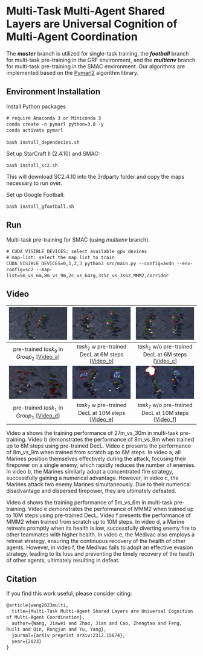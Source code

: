 # Multi-Task Multi-Agent Shared Layers are Universal Cognition of Multi-Agent Coordination
The ***master*** branch is utilized for single-task training, the ***football*** branch for multi-task pre-training in the GRF environment, and the ***multienv*** branch for multi-task pre-training in the SMAC environment. Our algorithms are implemented based on the [Pymarl2](https://github.com/hijkzzz/pymarl2) algorithm library.

## Environment Installation

Install Python packages

```shell
# require Anaconda 3 or Miniconda 3
conda create -n pymarl python=3.8 -y
conda activate pymarl

bash install_dependecies.sh
```

Set up StarCraft II (2.4.10) and SMAC:

```shell
bash install_sc2.sh
```

This will download SC2.4.10 into the 3rdparty folder and copy the maps necessary to run over.

Set up Google Football:

```shell
bash install_gfootball.sh
```

## Run

Multi-task pre-training for SMAC (using *multienv* branch).

```shell
# CUDA_VISIBLE_DEVICES: select available gpu devices
# map-list: select the map list to train
CUDA_VISIBLE_DEVICES=0,1,2,3 python3 src/main.py --config=avdn --env-config=sc2 --map-list=5m_vs_6m,8m_vs_9m,2c_vs_64zg,3s5z_vs_3s6z,MMM2,corridor
```

## Video

|![alt text](figures/visualization_27m30m_pretrain.png)|![alt text](figures/visualization_8m9m_w_pretrain.png)|![alt text](figures/visualization_8m9m_wo_pretrain.png)|
|:-------:|:------------------:|:-----------------:|
|pre-trained $task_{9}$ in $Group_{2}$ [[Video_a](https://youtu.be/Ng1axoM43j8)]|$task_{2}$ w pre-trained DecL at 6M steps [[Video_b](https://youtu.be/HCamoGRcRs0)]|$task_{2}$ w/o pre-trained DecL at 6M steps [[Video_c](https://youtu.be/HF8Bj9lVdlI)]|
|![alt text](figures/visualization_5m6m_pretrain.png)|![alt text](figures/visualization_MMM2_w_pretrain.png)|![alt text](figures/visualization_MMM2_wo_pretrain.png)|
|pre-trained $task_{1}$ in $Group_{1}$ [[Video_d](https://youtu.be/M-0BlV-cSxE)]|$task_{7}$ w pre-trained DecL at 10M steps [[Video_e](https://youtu.be/E2PG1Mejf3c)]|$task_{7}$ w/o pre-trained DecL at 10M steps [[Video_f](https://youtu.be/MGV8PA71x8s)]|

Video a shows the training performance of 27m_vs_30m in multi-task pre-training. Video b demonstrates the performance of 8m_vs_9m when trained up to 6M steps using pre-trained DecL. Video c presents the performance of 8m_vs_9m when trained from scratch up to 6M steps. In video a, all Marines position themselves effectively during the attack, focusing their firepower on a single enemy, which rapidly reduces the number of enemies. In video b, the Marines similarly adopt a concentrated fire strategy, successfully gaining a numerical advantage. However, in video c, the Marines attack two enemy Marines simultaneously. Due to their numerical disadvantage and dispersed firepower, they are ultimately defeated.

Video d shows the training performance of 5m_vs_6m in multi-task pre-training. Video e demonstrates the performance of MMM2 when trained up to 10M steps using pre-trained DecL. Video f presents the performance of MMM2 when trained from scratch up to 10M steps. In video d, a Marine retreats promptly when its health is low, successfully diverting enemy fire to other teammates with higher health. In video e, the Medivac also employs a retreat strategy, ensuring the continuous recovery of the health of other agents. However, in video f, the Medivac fails to adopt an effective evasion strategy, leading to its loss and preventing the timely recovery of the health of other agents, ultimately resulting in defeat.

## Citation
If you find this work useful, please consider citing:
```
@article{wang2023multi,
  title={Multi-Task Multi-Agent Shared Layers are Universal Cognition of Multi-Agent Coordination},
  author={Wang, Jiawei and Zhao, Jian and Cao, Zhengtao and Feng, Ruili and Qin, Rongjun and Yu, Yang},
  journal={arXiv preprint arXiv:2312.15674},
  year={2023}
}
```
